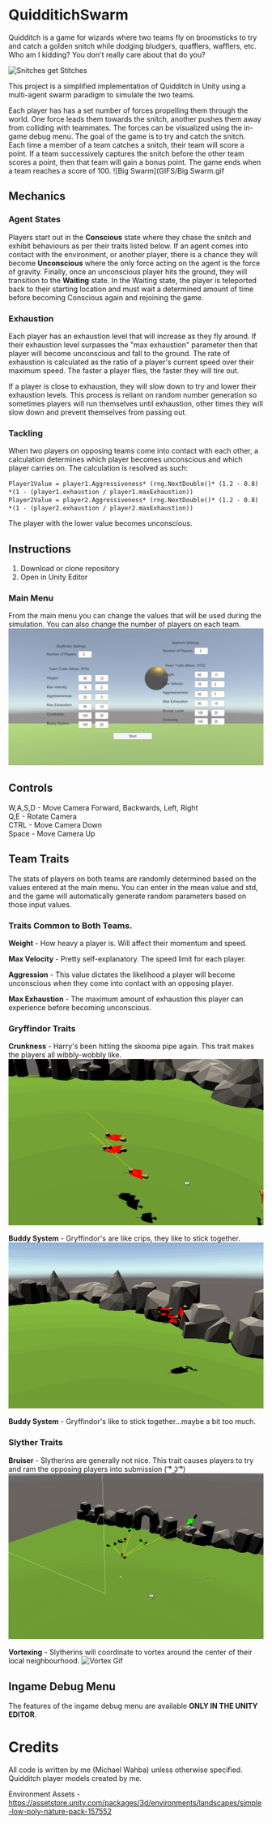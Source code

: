 # QuidditichSwarm
Quidditch is a game for wizards where two teams fly on broomsticks to try and catch a golden snitch while dodging bludgers, quafflers, wafflers, etc.
Who am I kidding? You don't really care about that do you?

![Snitches get Stitches](https://media.giphy.com/media/xT8qBjW8P17mTeYYow/source.gif)

This project is a simplified implementation of Quidditch in Unity using a multi-agent swarm paradigm to simulate the two teams.

Each player has has a set number of forces propelling them through the world. One force leads them towards the snitch, another pushes them away from colliding with teammates. The forces can be visualized using the in-game debug menu. The goal of the game is to try and catch the snitch. Each time a member of a team catches a snitch, their team will score a point. If a team successively captures the snitch before the other team scores a point, then that team will gain a bonus point. The game ends when a team reaches a score of 100.
![Big Swarm](GIFS/Big Swarm.gif

## Mechanics
### Agent States
Players start out in the **Conscious** state where they chase the snitch and exhibit behaviours as per their traits listed below. If an agent comes into contact with the environment, or another player, there is a chance they will become **Unconscious** where the only force acting on the agent is the force of gravity. Finally, once an unconscious player hits the ground, they will transition to the **Waiting** state. In the Waiting state, the player is teleported back to their starting location and must wait a determined amount of time before becoming Conscious again and rejoining the game.

### Exhaustion
Each player has an exhaustion level that will increase as they fly around. If their exhaustion level surpasses the "max exhaustion" parameter then that player will become unconscious and fall to the ground. The rate of exhaustion is calculated as the ratio of a player's current speed over their maximum speed. The faster a player flies, the faster they will tire out.

If a player is close to exhaustion, they will slow down to try and lower their exhaustion levels. This process is reliant on random number generation so sometimes players will run themselves until exhaustion, other times they will slow down and prevent themselves from passing out.

### Tackling
When two players on opposing teams come into contact with each other, a calculation determines which player becomes unconscious and which player carries on. The calculation is resolved as such:
```
Player1Value = player1.Aggressiveness* (rng.NextDouble()* (1.2 - 0.8) *(1 - (player1.exhaustion / player1.maxExhaustion))
Player2Value = player2.Aggressiveness* (rng.NextDouble()* (1.2 - 0.8) *(1 - (player2.exhaustion / player2.maxExhaustion))
```
The player with the lower value becomes unconscious.

## Instructions
1. Download or clone repository
2. Open in Unity Editor 

### Main Menu
From the main menu you can change the values that will be used during the simulation. You can also change the number of players on each team.
![Main Menu Image](img/MainMenu.png)

## Controls
W,A,S,D - Move Camera Forward, Backwards, Left, Right <br />
Q,E - Rotate Camera <br />
CTRL - Move Camera Down <br />
Space - Move Camera Up <br />

## Team Traits 
The stats of players on both teams are randomly determined based on the values entered at the main menu. You can enter in the mean value and std, and the game will automatically generate random parameters based on those input values.

### Traits Common to Both Teams.
**Weight** - How heavy a player is. Will affect their momentum and speed.

**Max Velocity** - Pretty self-explanatory. The speed limit for each player.

**Aggression** - This value dictates the likelihood a player will become unconscious when they come into contact with an opposing player.

**Max Exhaustion** - The maximum amount of exhaustion this player can experience before becoming unconscious.

### Gryffindor Traits
**Crunkness** - Harry's been hitting the skooma pipe again. This trait makes the players all wibbly-wobbly like.
![Crunk Gif](GIFS/Crunkness.gif)

**Buddy System** - Gryffindor's are like crips, they like to stick together.
![Buddy System Gif](GIFS/BuddySys.gif)

**Buddy System** - Gryffindor's like to stick together...maybe a bit too much.

### Slyther Traits
**Bruiser** - Slytherins are generally not nice. This trait causes players to try and ram the opposing players into submission ( ͡° ͜ʖ ͡°)
![Bruiser Gif](GIFS/Bruiser1.gif)

**Vortexing** - Slytherins will coordinate to vortex around the center of their local neighbourhood.
![Vortex Gif](GIFS/Vortex,gif)

## Ingame Debug Menu
The features of the ingame debug menu are available **ONLY IN THE UNITY EDITOR**.


# Credits
All code is written by me (Michael Wahba) unless otherwise specified.
Quidditch player models created by me.

Environment Assets - https://assetstore.unity.com/packages/3d/environments/landscapes/simple-low-poly-nature-pack-157552


